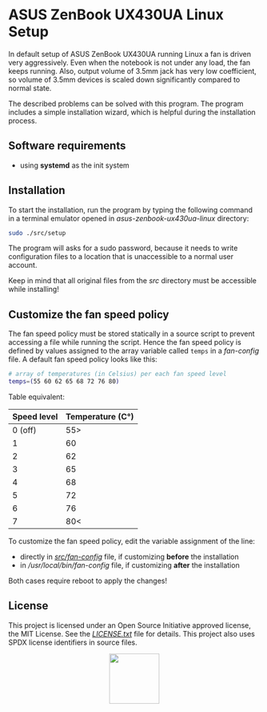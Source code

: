 # ASUS ZenBook UX430UA Linux Setup

In default setup of ASUS ZenBook UX430UA running Linux a fan is driven very aggressively. Even when the notebook is not under any load, the fan keeps running. Also, output volume of 3.5mm jack has very low coefficient, so volume of 3.5mm devices is scaled down significantly compared to normal state.

The described problems can be solved with this program. The program includes a simple installation wizard, which is helpful during the installation process.

## Software requirements

* using **systemd** as the init system

## Installation

To start the installation, run the program by typing the following command in a terminal emulator opened in *asus-zenbook-ux430ua-linux* directory:

```bash
sudo ./src/setup
```

The program will asks for a sudo password, because it needs to write configuration files to a location that is unaccessible to a normal user account.

Keep in mind that all original files from the *src* directory must be accessible while installing!

## Customize the fan speed policy

The fan speed policy must be stored statically in a source script to prevent accessing a file while running the script. Hence the fan speed policy is defined by values assigned to the array variable called `temps` in a *fan-config* file. A default fan speed policy looks like this:

```bash
# array of temperatures (in Celsius) per each fan speed level
temps=(55 60 62 65 68 72 76 80)
```

Table equivalent:

| Speed level   | Temperature (C°) |
| ------------- | ---------------- |
| 0 (off)       | 55>              |
| 1             | 60               |
| 2             | 62               |
| 3             | 65               |
| 4             | 68               |
| 5             | 72               |
| 6             | 76               |
| 7             | 80<              |

To customize the fan speed policy, edit the variable assignment of the line:

* directly in [*src/fan-config*](src/fan-config) file, if customizing **before** the installation
* in */usr/local/bin/fan-config* file, if customizing **after** the installation

Both cases require reboot to apply the changes!

## License

This project is licensed under an Open Source Initiative approved license, the MIT License. See the [*LICENSE.txt*](LICENSE.txt) file for details. This project also uses SPDX license identifiers in source files.

<p align="center">
  <a href="http://opensource.org/">
    <img src="https://opensource.org/files/osi_logo_bold_300X400_90ppi.png" width="100">
  </a>
</p>

